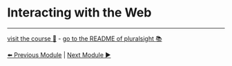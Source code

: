 Interacting with the Web
========================

***
[visit the course :rocket:](http://www.pluralsight.com/courses/node-intro) - [go to the README of pluralsight :books:](../README.md)

[:arrow_left: Previous Module](interacting_web.md) | [Next Module :arrow_forward:](testing_debugging.md)
